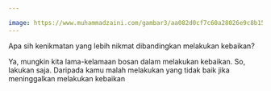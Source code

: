 ```yaml
---

image: https://www.muhammadzaini.com/gambar3/aa082d0cf7c60a28026e9c8b15d20d2b.jpg
---
```


Apa sih kenikmatan yang lebih nikmat dibandingkan melakukan kebaikan? 

Ya, mungkin kita lama-kelamaan bosan dalam melakukan kebaikan. So, lakukan saja. Daripada kamu malah melakukan yang tidak baik jika meninggalkan melakukan kebaikan 